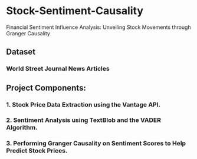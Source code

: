 # Stock-Sentiment-Causality
Financial Sentiment Influence Analysis: Unveiling Stock Movements through Granger Causality

## Dataset
### World Street Journal News Articles

## Project Components:
### 1. Stock Price Data Extraction using the Vantage API.
### 2. Sentiment Analysis using TextBlob and the VADER Algorithm.
### 3. Performing Granger Causality on Sentiment Scores to Help Predict Stock Prices.